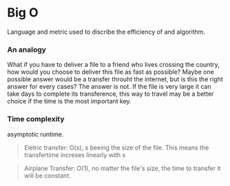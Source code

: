 # Big O

Language and metric used to discribe the efficiency of and algorithm.

### An analogy

What if you have to deliver a file to a friend who lives crossing the country, how would you choose to deliver this file as fast as possible? Maybe one possible answer would be a transfer throuht the internet, but is this the right answer for every cases? The answer is not. If the file is very large it can take days to complete its transference, this way to travel may be a better choice if the time is the most important key.

### Time complexity

asymptotic runtime.

> Eletric transfer: O(s), s beeing the size of the file. This means the transfertime increses linearly with s

> Airplane Transfer: O(1), no matter the file's size, the time to transfer it will be constant.

 